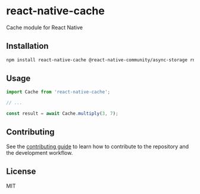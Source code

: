 # react-native-cache

Cache module for React Native

## Installation

```sh
npm install react-native-cache @react-native-community/async-storage rn-fetch-blob
```

## Usage

```js
import Cache from 'react-native-cache';

// ...

const result = await Cache.multiply(3, 7);
```

## Contributing

See the [contributing guide](CONTRIBUTING.md) to learn how to contribute to the repository and the development workflow.

## License

MIT
